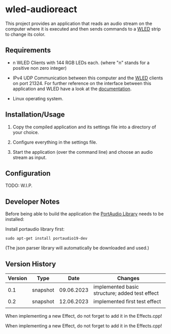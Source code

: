 # wled-audioreact

This project provides an application that reads an audio stream on the computer where it is executed and then sends commands to a [WLED](https://kno.wled.ge/) strip to change its color.

## Requirements

- n WLED Clients with 144 RGB LEDs each. (where "n" stands for a positive non zero integer)

- IPv4 UDP Communication between this computer and the [WLED](https://kno.wled.ge/) clients on port 21324. For further reference on the interface between this application and WLED have a look at the [documentation](https://kno.wled.ge/interfaces/udp-realtime/).

- Linux operating system.

## Installation/Usage

1. Copy the compiled application and its settings file into a directory of your choice.

2. Configure everything in the settings file.

3. Start the application (over the command line) and choose an audio stream as input.

## Configuration

TODO: W.I.P.

## Developer Notes

Before being able to build the application the [PortAudio Library](http://www.portaudio.com/) needs to be installed:

Install portaudio library first:

```shell
sudo apt-get install portaudio19-dev
```

(The json parser library will automatically be downloaded and used.)

## Version History

| Version | Type     | Date       | Changes                                        |
| ------- | -------- | ---------- | ---------------------------------------------- |
| 0.1     | snapshot | 09.06.2023 | implemented basic structure; added test effect |
| 0.2     | snapshot | 12.06.2023 | implemented first test effect                  |
|         |          |            |                                                |

When implementing a new Effect, do not forget to add it in the Effects.cpp! 

When implementing a new Effect, do not forget to add it in the Effects.cpp!

